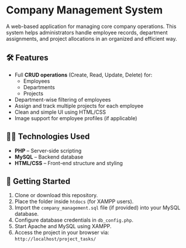 # Company Management System

A web-based application for managing core company operations. This system helps administrators handle employee records, department assignments, and project allocations in an organized and efficient way.

## 🛠️ Features

- Full **CRUD operations** (Create, Read, Update, Delete) for:
  - Employees
  - Departments
  - Projects
- Department-wise filtering of employees
- Assign and track multiple projects for each employee
- Clean and simple UI using HTML/CSS
- Image support for employee profiles (if applicable)

## 🧑‍💻 Technologies Used

- **PHP** – Server-side scripting
- **MySQL** – Backend database
- **HTML/CSS** – Front-end structure and styling

## 🚀 Getting Started

1. Clone or download this repository.
2. Place the folder inside `htdocs` (for XAMPP users).
3. Import the `company_management.sql` file (if provided) into your MySQL database.
4. Configure database credentials in `db_config.php`.
5. Start Apache and MySQL using XAMPP.
6. Access the project in your browser via:  
   `http://localhost/project_tasks/`
